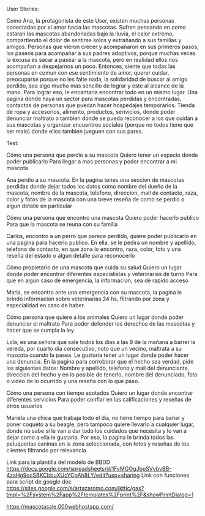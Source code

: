 User Stories:

Como Ana, la protagonista de este User, existen muchas personas conectadas por el amor hacia las mascotas. Sufren pensando en como estaran las mascotas abandonadas bajo la lluvia, el calor extremo, compartiendo el dolor de sentirse solos y extrañando a sus familias y amigos. Personas que vieron crecer y acompañaron en sus primeros pasos, los paseos para acompañar a sus padres adoptivos, porque muchas veces la excusa es sacar a pasear a la mascota, pero en realidad ellos nos acompañan a despejarnos un poco. Entonces, siente que todas las personas en comun con ese sentimiento de amor, querer cuidar, preocuparse porque no les falte nada, la solidaridad de buscar al amigo perdido, sea algo mucho mas sencillo de lograr y este al alcance de la mano. Para lograr eso, le encantaria encontrar todo en un mismo lugar. Una pagina donde haya un sector para mascotas perdidas y encontradas, contactos de personas que puedan hacer hospedajes temporarios. Tienda de ropa y accesorios, alimento, productos, serivicios, donde poder denunciar maltrato o tambien donde se pueda reconocer a los que cuidan a sus mascotas y organizar encuentros sociales (porque no todos tiene que ser malo) donde ellos tambien jueguen con sus pares.

Test:

Cómo una persona que perdio a su mascota Quiero tener un espacio donde poder publicarlo Para llegar a mas personas y poder encontrar a mi mascota

Ana perdio a su mascota. En la pagina tenes una seccion de mascotas perdidas donde dejar todos los datos como nombre del dueño de la mascota, nombre de la mascota, telefono, direccion, mail de contacto, raza, color y fotos de la mascota con una breve reseña de como se perdio o algun detalle en particular

Cómo una persona que encontro una mascota Quiero poder hacerlo publico Para que la mascota se reuna con su familia

Carlos, encontro a un perro que parece perdido, quiere poder publicarlo en una pagina para hacerlo publico. En ella, se le pedira un nombre y apellido, telefono de contacto, en que zona lo encontro, raza, color, foto y una reseña del estado o algun detalle para reconocerlo

Cómo propietario de una mascota que cuida su salud Quiero un lugar donde poder encontrar diferentes especialistas y veterinarias de turno Para que en algun caso de emergencia, la informacion, sea de rapido acceso

Maria, se encontro ante una emergencia con su mascota, la pagina le brindo informacion sobre veterinarias 24 hs, filtrando por zona y especialidad en caso de haber.

Cómo persona que quiere a los animales Quiero un lugar donde poder denunciar el maltrato Para poder defender los derechos de las mascotas y hacer que se cumpla la ley

Lola, es una señora que sale todos los dias a las 9 de la mañana a barrer la vereda, por cuarto dia consecutivo, noto que un vecino, maltrata a su mascota cuando la pasea. Le gustaria tener un lugar donde poder hacer una denuncia. En la pagina para corroborar que el hecho sea verdad, pide los siguientes datos: Nombre y apellido, telefono y mail del denunciante, direccion del hecho y en lo posible de tenerlo, nombre del denunciado, foto o video de lo ocurrido y una reseña con lo que paso.

Cómo una persona con tiempo acotados Quiero un lugar donde encontrar diferentes servicios Para poder confiar en las calificaciones y reseñas de otros usuarios

Mariela una chica que trabaja todo el dia, no tiene tiempo para bañar y poner coqueto a su beagle, pero tampoco quiere llevarlo a cualquier lugar, donde no sabe si le van a dar todo los cuidados que necesita y lo van a dejar como a ella le gustaria. Por eso, la pagina le brinda todos las peluquerias caninas en la zona seleccionada, con fotos y reseñas de los clientes filtrando por relevancia.

Link para la plantilla del modelo de BBDD https://docs.google.com/spreadsheets/d/1FvMGOgJbpSVvbvBB-4zaHg9ocSBKCbbuXUcYCpAh8LY/edit?usp=sharing Link con funciones para script de google doc https://sites.google.com/a/artazaromo.com/ikttic/gas?tmpl=%2Fsystem%2Fapp%2Ftemplates%2Fprint%2F&showPrintDialog=1



https://mascotasale.000webhostapp.com/
